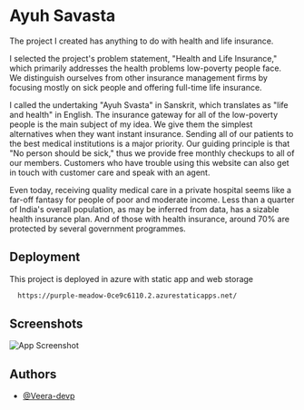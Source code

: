 
# Ayuh Savasta

The project I created has anything to do with health and life insurance.

I selected the project's problem statement, "Health and Life Insurance," which primarily addresses the health problems low-poverty people face. We distinguish ourselves from other insurance management firms by focusing mostly on sick people and offering full-time life insurance.

I called the undertaking "Ayuh Svasta" in Sanskrit, which translates as "life and health" in English. The insurance gateway for all of the low-poverty people is the main subject of my idea. We give them the simplest alternatives when they want instant insurance. Sending all of our patients to the best medical institutions is a major priority. Our guiding principle is that "No person should be sick," thus we provide free monthly checkups to all of our members. Customers who have trouble using this website can also get in touch with customer care and speak with an agent.

Even today, receiving quality medical care in a private hospital seems like a far-off fantasy for people of poor and moderate income. Less than a quarter of India's overall population, as may be inferred from data, has a sizable health insurance plan. And of those with health insurance, around 70% are protected by several government programmes.


## Deployment

This project is deployed in azure with static app and web storage

```bash
  https://purple-meadow-0ce9c6110.2.azurestaticapps.net/
```

## Screenshots

![App Screenshot](https://via.placeholder.com/468x300?text=App+Screenshot+Here)


## Authors

- [@Veera-devp](https://github.com/Veera-devp?)

